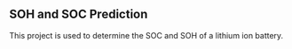 ## SOH and SOC Prediction
This project is used to determine the SOC and SOH of a lithium ion battery.
